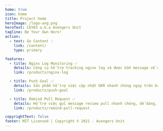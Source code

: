 ```yaml
---
home: true
icon: home
title: Project home
heroImage: /logo-avg.png
heroText: CEV03 a.k.a Avengers Unit
tagline: Be Your Own Hero! 
action:
  - text: Go Content 💡
    link: /content/
    type: primary

features:
  - title: Nginx Log Monitoring ✅
    details: Công cụ hỗ trợ tracking nginx log và được bắn message về chatwork
    link: /products/nginx-log

  - title: Push Goal ✅
    details: Sản phẩm hỗ trợ việc cập nhật OKR nhanh chóng ngay trên browser
    link: /products/push-goal

  - title: Remind Pull Request ✅
    details: Hỗ trợ việc gửi message review pull nhanh chóng, dễ dàng, tiện lợi
    link: /products/remind-pull-request

copyrightText: false
footer: MIT Licensed | Copyright © 2021 - Avengers Unit
---
```


<!-- To use this layout, you need to set `home: true` in the page front matter. -->

<!-- For related descriptions of configuration items, please see [Project HomePage Layout Config](https://vuepress-theme-hope.github.io/guide/layout/home/). -->
